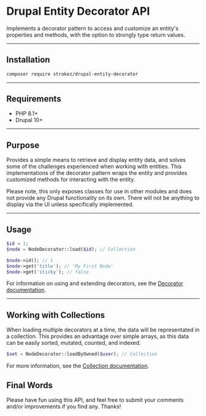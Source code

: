 # Drupal Entity Decorator API

Implements a decorator pattern to access and customize an entity's properties and methods, with the option to strongly
type return values.

---

## Installation

```bash
composer require strakez/drupal-entity-decorator
```

---

## Requirements

- PHP 8.1+
- Drupal 10+

---

## Purpose

Provides a simple means to retrieve and display entity data, and solves some of the challenges experienced when working
with entities. This implementations of the decorator pattern wraps the entity and provides customized methods for
interacting with the entity.

Please note, this only exposes classes for use in other modules and does not provide any Drupal functionality on its own.
There will not be anything to display via the UI unless specifically implemented.

---

## Usage

```php
$id = 1;
$node = NodeDecorator::load($id); // Collection

$node->id(); // 1
$node->get('title'); // 'My First Node'
$node->get('sticky'); // false
```

For information on using and extending decorators, see the [Decorator documentation](docs/Decorators.md).

---

## Working with Collections

When loading multiple decorators at a time, the data will be representated in a collection. This provides an advantage
over simple arrays, as this data can be easily sorted, mutated, counted, and indexed.

```php
$set = NodeDecorator::loadByOwned($user); // Collection
```

For more information, see the [Collection documentation](docs/Collections.md).

## Final Words

Please have fun using this API, and feel free to submit your comments and/or improvements if you find any. Thanks!
